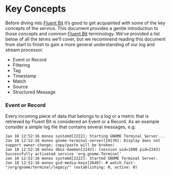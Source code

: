 # Key Concepts

Before diving into [Fluent Bit](https://fluentbit.io) it’s good to get acquainted with some of the key concepts of the service. This document provides a gentle introduction to those concepts and common [Fluent Bit](https://fluentbit.io) terminology. We’ve provided a list below of all the terms we’ll cover, but we recommend reading this document from start to finish to gain a more general understanding of our log and stream processor.

* Event or Record
* Filtering
* Tag
* Timestamp
* Match
* Source
* Structured Message

### Event or Record

Every incoming piece of data that belongs to a log or a metric that is retrieved by Fluent Bit is considered an Event or a Record. As an example consider a simple log file that contains several messages, e.g:

```text
Jan 18 12:52:16 monox systemd[2222]: Starting GNOME Terminal Server...
Jan 18 12:52:16 monox gnome-terminal-server[19170]: Display does not support owner-change; copy/paste will be broken!
Jan 18 12:52:16 monox dbus-daemon[2243]: [session uid=1000 pid=2243] Successfully activated service 'org.gnome.Terminal'
Jan 18 12:52:16 monox systemd[2222]: Started GNOME Terminal Server.
Jan 18 12:52:16 monox gsd-media-keys[2640]: # watch_fast: "/org/gnome/terminal/legacy/" (establishing: 0, active: 0)
```





